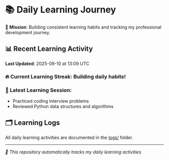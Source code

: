 # 📚 Daily Learning Journey

🎯 **Mission**: Building consistent learning habits and tracking my professional development journey.

## 📊 Recent Learning Activity

**Last Updated**: 2025-09-10 at 13:09 UTC

### 🔥 Current Learning Streak: Building daily habits!

### 📝 Latest Learning Session:
- Practiced coding interview problems
- Reviewed Python data structures and algorithms

## 🗂️ Learning Logs

All daily learning activities are documented in the [logs/](./logs/) folder.

---
*🤖 This repository automatically tracks my daily learning activities*

